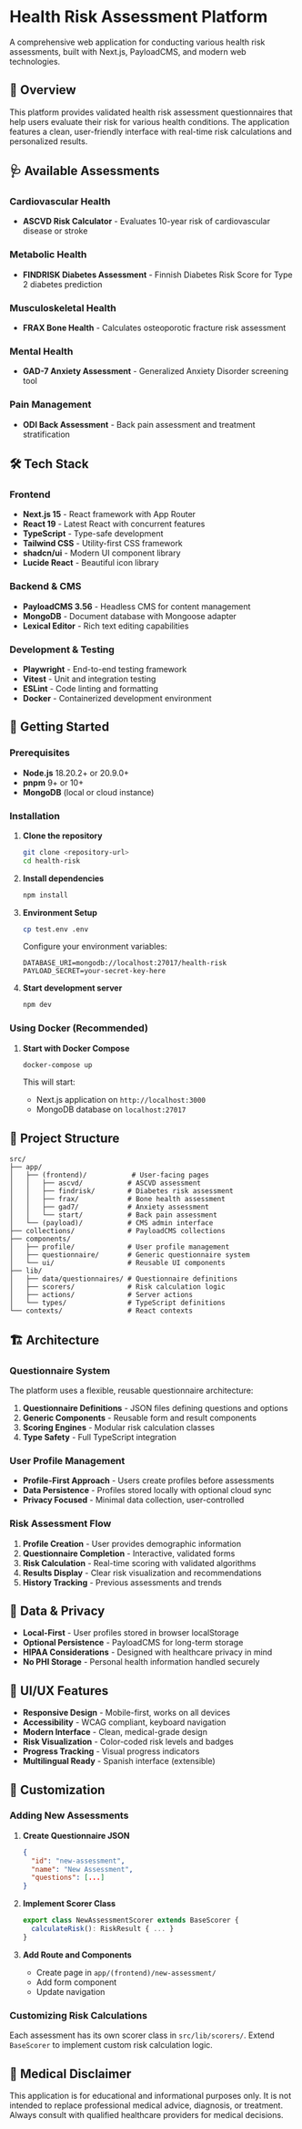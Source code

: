 # Health Risk Assessment Platform

A comprehensive web application for conducting various health risk assessments, built with Next.js, PayloadCMS, and modern web technologies.

## 🏥 Overview

This platform provides validated health risk assessment questionnaires that help users evaluate their risk for various health conditions. The application features a clean, user-friendly interface with real-time risk calculations and personalized results.

## 🩺 Available Assessments

### Cardiovascular Health
- **ASCVD Risk Calculator** - Evaluates 10-year risk of cardiovascular disease or stroke

### Metabolic Health  
- **FINDRISK Diabetes Assessment** - Finnish Diabetes Risk Score for Type 2 diabetes prediction

### Musculoskeletal Health
- **FRAX Bone Health** - Calculates osteoporotic fracture risk assessment

### Mental Health
- **GAD-7 Anxiety Assessment** - Generalized Anxiety Disorder screening tool

### Pain Management
- **ODI Back Assessment** - Back pain assessment and treatment stratification

## 🛠 Tech Stack

### Frontend
- **Next.js 15** - React framework with App Router
- **React 19** - Latest React with concurrent features
- **TypeScript** - Type-safe development
- **Tailwind CSS** - Utility-first CSS framework
- **shadcn/ui** - Modern UI component library
- **Lucide React** - Beautiful icon library

### Backend & CMS
- **PayloadCMS 3.56** - Headless CMS for content management
- **MongoDB** - Document database with Mongoose adapter
- **Lexical Editor** - Rich text editing capabilities

### Development & Testing
- **Playwright** - End-to-end testing framework
- **Vitest** - Unit and integration testing
- **ESLint** - Code linting and formatting
- **Docker** - Containerized development environment

## 🚀 Getting Started

### Prerequisites

- **Node.js** 18.20.2+ or 20.9.0+
- **pnpm** 9+ or 10+
- **MongoDB** (local or cloud instance)

### Installation

1. **Clone the repository**
   ```bash
   git clone <repository-url>
   cd health-risk
   ```

2. **Install dependencies**
   ```bash
   npm install
   ```

3. **Environment Setup**
   ```bash
   cp test.env .env
   ```
   
   Configure your environment variables:
   ```env
   DATABASE_URI=mongodb://localhost:27017/health-risk
   PAYLOAD_SECRET=your-secret-key-here
   ```

4. **Start development server**
   ```bash
   npm dev
   ```

### Using Docker (Recommended)

1. **Start with Docker Compose**
   ```bash
   docker-compose up
   ```
   
   This will start:
   - Next.js application on `http://localhost:3000`
   - MongoDB database on `localhost:27017`

## 📁 Project Structure

```
src/
├── app/
│   ├── (frontend)/           # User-facing pages
│   │   ├── ascvd/           # ASCVD assessment
│   │   ├── findrisk/        # Diabetes risk assessment
│   │   ├── frax/            # Bone health assessment
│   │   ├── gad7/            # Anxiety assessment
│   │   └── start/           # Back pain assessment
│   └── (payload)/           # CMS admin interface
├── collections/             # PayloadCMS collections
├── components/
│   ├── profile/             # User profile management
│   ├── questionnaire/       # Generic questionnaire system
│   └── ui/                  # Reusable UI components
├── lib/
│   ├── data/questionnaires/ # Questionnaire definitions
│   ├── scorers/             # Risk calculation logic
│   ├── actions/             # Server actions
│   └── types/               # TypeScript definitions
└── contexts/                # React contexts
```


## 🏗 Architecture

### Questionnaire System

The platform uses a flexible, reusable questionnaire architecture:

1. **Questionnaire Definitions** - JSON files defining questions and options
2. **Generic Components** - Reusable form and result components
3. **Scoring Engines** - Modular risk calculation classes
4. **Type Safety** - Full TypeScript integration

### User Profile Management

- **Profile-First Approach** - Users create profiles before assessments
- **Data Persistence** - Profiles stored locally with optional cloud sync
- **Privacy Focused** - Minimal data collection, user-controlled

### Risk Assessment Flow

1. **Profile Creation** - User provides demographic information
2. **Questionnaire Completion** - Interactive, validated forms
3. **Risk Calculation** - Real-time scoring with validated algorithms
4. **Results Display** - Clear risk visualization and recommendations
5. **History Tracking** - Previous assessments and trends

## 🔐 Data & Privacy

- **Local-First** - User profiles stored in browser localStorage
- **Optional Persistence** - PayloadCMS for long-term storage
- **HIPAA Considerations** - Designed with healthcare privacy in mind
- **No PHI Storage** - Personal health information handled securely

## 🎨 UI/UX Features

- **Responsive Design** - Mobile-first, works on all devices
- **Accessibility** - WCAG compliant, keyboard navigation
- **Modern Interface** - Clean, medical-grade design
- **Risk Visualization** - Color-coded risk levels and badges
- **Progress Tracking** - Visual progress indicators
- **Multilingual Ready** - Spanish interface (extensible)

## 🔧 Customization

### Adding New Assessments

1. **Create Questionnaire JSON**
   ```json
   {
     "id": "new-assessment",
     "name": "New Assessment",
     "questions": [...]
   }
   ```

2. **Implement Scorer Class**
   ```typescript
   export class NewAssessmentScorer extends BaseScorer {
     calculateRisk(): RiskResult { ... }
   }
   ```

3. **Add Route and Components**
   - Create page in `app/(frontend)/new-assessment/`
   - Add form component
   - Update navigation

### Customizing Risk Calculations

Each assessment has its own scorer class in `src/lib/scorers/`. Extend `BaseScorer` to implement custom risk calculation logic.


## 🏥 Medical Disclaimer

This application is for educational and informational purposes only. It is not intended to replace professional medical advice, diagnosis, or treatment. Always consult with qualified healthcare providers for medical decisions.
